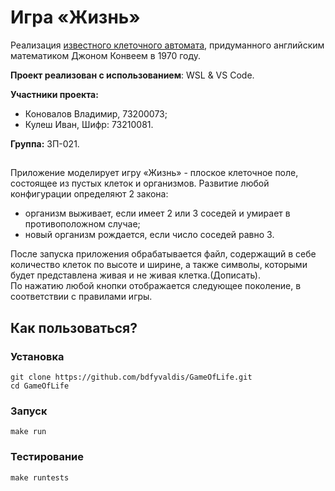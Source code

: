 # Игра «Жизнь»

Реализация [известного клеточного автомата](https://ru.wikipedia.org/wiki/%D0%98%D0%B3%D1%80%D0%B0_%C2%AB%D0%96%D0%B8%D0%B7%D0%BD%D1%8C%C2%BB), придуманного английским математиком Джоном Конвеем в 1970 году.

**Проект реализован с использованием**: WSL & VS Code.

**Участники проекта:**

- Коновалов Владимир,  73200073;
- Кулеш Иван, Шифр: 73210081.

**Группа:** ЗП-021.
##

Приложение моделирует игру «Жизнь» - плоское клеточное поле, состоящее из пустых клеток и организмов. 
Развитие любой конфигурации определяют 2 закона:
- организм выживает, если имеет 2 или 3 соседей и умирает в противоположном случае;
- новый организм рождается, если число соседей равно 3.

После запуска приложения обрабатывается файл, содержащий в себе количество клеток по высоте и ширине, 
а также символы, которыми будет представлена живая и не живая клетка.(Дописать). <br>
По нажатию любой кнопки отображается следующее поколение, в соответствии с правилами игры.

## Как пользоваться?

### Установка 

```
git clone https://github.com/bdfyvaldis/GameOfLife.git
cd GameOfLife
```

### Запуск 

```
make run
```

### Тестирование

```
make runtests
```
